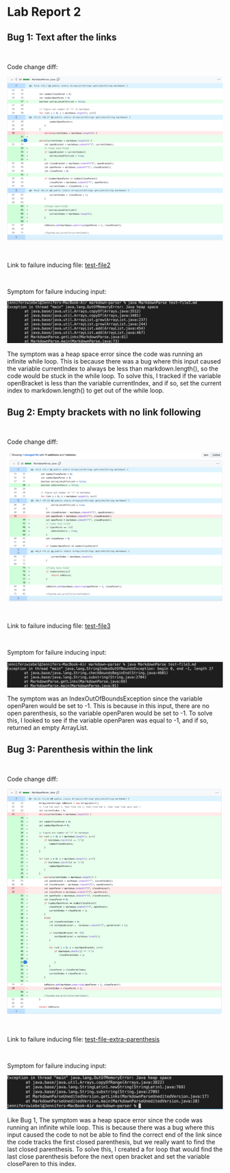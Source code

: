 # Lab Report 2

## Bug 1: Text after the links 
<br />

Code change diff:

![CodeChangeDiff1](Screenshot2ndRprt1.png)

<br />

Link to failure inducing file: [test-file2](https://JZ567.github.io/cse15l-lab-reports/test-file2.html)

<br />

Symptom for failure inducing input:

![Symptom1](Screenshot2ndRprt4.png)

The symptom was a heap space error since the code was running an infinite while loop. This is because there was a bug where this input caused the variable currentIndex to always be less than markdown.length(), so the code would be stuck in the while loop. To solve this, I tracked if the variable openBracket is less than the variable currentIndex, and if so, set the current index to markdown.length() to get out of the while loop.

## Bug 2: Empty brackets with no link following 
<br />

Code change diff:

![CodeChangeDiff2](Screenshot2ndRprt2.png)

<br />


Link to failure inducing file: [test-file3](https://JZ567.github.io/cse15l-lab-reports/test-file3.html)

<br />

Symptom for failure inducing input:

![Symptom2](Screenshot2ndRprt5.png)

The symptom was an IndexOutOfBoundsException since the variable openParen would be set to -1. This is because in this input, there are no open parenthesis, so the variable openParen would be set to -1. To solve this, I looked to see if the variable openParen was equal to -1, and if so, returned an empty ArrayList.


## Bug 3: Parenthesis within the link
<br />

Code change diff:

![CodeChangeDiff3](Screenshot2ndRprt3.png)

<br />


Link to failure inducing file: [test-file-extra-parenthesis](https://JZ567.github.io/cse15l-lab-reports/test-file-extra-parenthesis.html)

<br />

Symptom for failure inducing input:

![Symptom1](Screenshot2ndRprt6.png)

Like Bug 1, The symptom was a heap space error since the code was running an infinite while loop. This is because there was a bug where this input caused the code to not be able to find the correct end of the link since the code tracks the first closed parenthesis, but we really want to find the last closed parenthesis. To solve this, I created a for loop that would find the last close parenthesis before the next open bracket and set the variable closeParen to this index.





